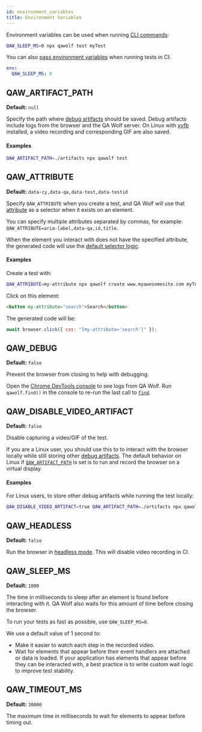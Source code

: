 ```yaml
---
id: environment_variables
title: Environment Variables
---
```


Environment variables can be used when running [CLI commands](cli):

```bash
QAW_SLEEP_MS=0 npx qawolf test myTest
```

You can also [pass environment variables](../run_tests_in_ci#use-environment-variables) when running tests in CI:

```yaml
env:
  QAW_SLEEP_MS: 0
```

## QAW_ARTIFACT_PATH

**Default:** `null`

Specify the path where [debug artifacts](run_tests_in_ci#debug) should be saved. Debug artifacts include logs from the browser and the QA Wolf server. On Linux with [xvfb](https://zoomadmin.com/HowToInstall/UbuntuPackage/xvfb) installed, a video recording and corresponding GIF are also saved.

#### Examples

```bash
QAW_ARTIFACT_PATH=./artifacts npx qawolf test
```

## QAW_ATTRIBUTE

**Default:** `data-cy,data-qa,data-test,data-testid`

Specify `QAW_ATTRIBUTE` when you create a test, and QA Wolf will use that [attribute](https://developer.mozilla.org/en-US/docs/Web/CSS/Attribute_selectors) as a selector when it exists on an element.

You can specify multiple attributes separated by commas, for example: `QAW_ATTRIBUTE=aria-label,data-qa,id,title`.

When the element you interact with does not have the specified attribute, the generated code will use the [default selector logic](../use_custom_selectors#default-selector-logic).

#### Examples

Create a test with:

```bash
QAW_ATTRIBUTE=my-attribute npx qawolf create www.myawesomesite.com myTest
```

Click on this element:

```html
<button my-attribute="search">Search</button>
```

The generated code will be:

```js
await browser.click({ css: "[my-attribute='search']" });
```

## QAW_DEBUG

**Default:** `false`

Prevent the browser from closing to help with debugging.

Open the [Chrome DevTools console](https://developers.google.com/web/tools/chrome-devtools/console) to see logs from QA Wolf. Run `qawolf.find()` in the console to re-run the last call to [`find`](browser/find).

## QAW_DISABLE_VIDEO_ARTIFACT

**Default:** `false`

Disable capturing a video/GIF of the test.

If you are a Linux user, you should use this to to interact with the browser locally while still storing other [debug artifacts](../run_tests_in_ci#debug). The default behavior on Linux if [`QAW_ARTIFACT_PATH`](#qaw_artifact_path) is set is to run and record the browser on a virtual display.

#### Examples

For Linux users, to store other debug artifacts while running the test locally:

```bash
QAW_DISABLE_VIDEO_ARTIFACT=true QAW_ARTIFACT_PATH=./artifacts npx qawolf test myTestName

```

## QAW_HEADLESS

**Default:** `false`

Run the browser in [headless mode](https://developers.google.com/web/updates/2017/04/headless-chrome). This will disable video recording in CI.

## QAW_SLEEP_MS

**Default:** `1000`

The time in milliseconds to sleep after an element is found before interacting with it. QA Wolf also waits for this amount of time before closing the browser.

To run your tests as fast as possible, use `QAW_SLEEP_MS=0`.

We use a default value of 1 second to:

- Make it easier to watch each step in the recorded video.
- Wait for elements that appear before their event handlers are attached or data is loaded. If your application has elements that appear before they can be interacted with, a best practice is to write custom wait logic to improve test stability.

## QAW_TIMEOUT_MS

**Default:** `30000`

The maximum time in milliseconds to wait for elements to appear before timing out.
